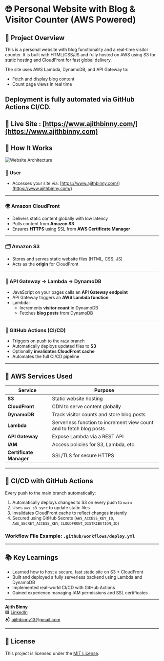# 🌐 Personal Website with Blog & Visitor Counter (AWS Powered)

## 📝 Project Overview

This is a personal website with blog functionality and a real-time visitor counter. It is built with HTML/CSS/JS and fully hosted on AWS using S3 for static hosting and CloudFront for fast global delivery.

The site uses AWS Lambda, DynamoDB, and API Gateway to:
- Fetch and display blog content
- Count page views in real time

Deployment is fully automated via GitHub Actions CI/CD.
---

## 🔗 Live Site : [https://www.ajithbinny.com/](https://www.ajithbinny.com)

## 🧱 How It Works
![Website Architecture](https://github.com/user-attachments/assets/0a7ab8ac-2527-4661-819a-288e92d252f9)

### 👤 User
- Accesses your site via: [https://www.ajithbinny.com/](https://www.ajithbinny.com/)

---

### 🌍 Amazon CloudFront
- Delivers static content globally with low latency
- Pulls content from **Amazon S3**
- Ensures **HTTPS** using SSL from **AWS Certificate Manager**

---

### 🗂️ Amazon S3
- Stores and serves static website files (HTML, CSS, JS)
- Acts as the **origin** for CloudFront

---

### 🔁 API Gateway → Lambda → DynamoDB
- JavaScript on your pages calls an **API Gateway endpoint**
- API Gateway triggers an **AWS Lambda function**
- Lambda:
  - Increments **visitor count** in DynamoDB
  - Fetches **blog posts** from DynamoDB

---

### 🔄 GitHub Actions (CI/CD)
- Triggers on push to the `main` branch
- Automatically deploys updated files to **S3**
- Optionally **invalidates CloudFront cache**
- Automates the full CI/CD pipeline

---

## 🧰 AWS Services Used

| Service           | Purpose                                      |
|-------------------|----------------------------------------------|
| **S3**            | Static website hosting                       |
| **CloudFront**    | CDN to serve content globally                |
| **DynamoDB**      | Track visitor counts and store blog posts    |
| **Lambda**        | Serverless function to increment view count and to fetch blog posts |
| **API Gateway**   | Expose Lambda via a REST API                 |
| **IAM**           | Access policies for S3, Lambda, etc.         |
| **Certificate Manager** | SSL/TLS for secure HTTPS               |

---

## 🔁 CI/CD with GitHub Actions

Every push to the main branch automatically:
1. Automatically deploys changes to S3 on every push to `main`
2. Uses `aws s3 sync` to update static files
3. Invalidates CloudFront cache to reflect changes instantly
4. Secured using GitHub Secrets (`AWS_ACCESS_KEY_ID`, `AWS_SECRET_ACCESS_KEY`, `CLOUDFRONT_DISTRIBUTION_ID`)

### Workflow File Example: `.github/workflows/deploy.yml`

---

## 📚 Key Learnings

- Learned how to host a secure, fast static site on S3 + CloudFront
- Built and deployed a fully serverless backend using Lambda and DynamoDB
- Implemented real-world CI/CD with GitHub Actions
- Gained experience managing IAM permissions and SSL certificates

---

**Ajith Binny**  
🟦 [LinkedIn](https://www.linkedin.com/in/ajith-binny/)  
📬 ajithbinny13@gmail.com

---

## 📄 License

This project is licensed under the [MIT License](LICENSE).
